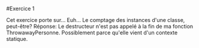 #Exercice 1

Cet exercice porte sur... Euh... Le comptage des instances d'une classe, peut-être?
Réponse: Le destructeur n'est pas appelé à la fin de ma fonction ThrowawayPersonne. Possiblement parce qu'elle vient d'un contexte statique.